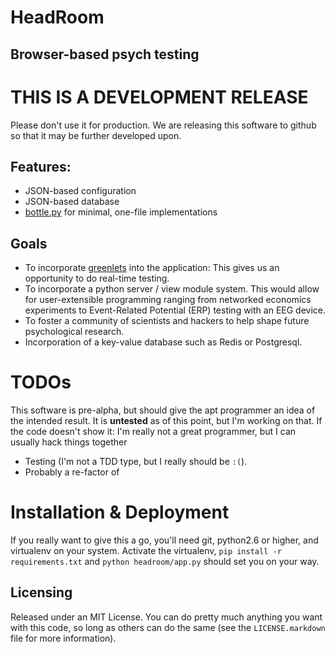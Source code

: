 # HeadRoom
## Browser-based psych testing

# THIS IS A DEVELOPMENT RELEASE
Please don't use it for production. We are releasing this software to github
so that it may be further developed upon.

## Features:
* JSON-based configuration
* JSON-based database
* [bottle.py](https://github.com/defnull/bottle) for minimal, one-file implementations

## Goals
* To incorporate [greenlets](http://bottlepy.org/docs/dev/async.html#greenlets-to-the-rescue) into the application: This gives us an opportunity to do real-time testing.
* To incorporate a python server / view module system. This would allow for
	user-extensible programming ranging from networked economics experiments to
	Event-Related Potential (ERP) testing with an EEG device. 
* To foster a community of scientists and hackers to help shape future
	psychological research.
* Incorporation of a key-value database such as Redis or Postgresql.

# TODOs
This software is pre-alpha, but should give the apt programmer an idea of the
intended result. It is **untested** as of this point, but I'm working on that.
If the code doesn't show it: I'm really not a great programmer, but I can
usually hack things together
* Testing (I'm not a TDD type, but I really should be `:(`). 
* Probably a re-factor of 

# Installation &amp; Deployment
If you really want to give this a go, you'll need git, python2.6 or higher, and
virtualenv on your system. Activate the virtualenv, `pip install -r
requirements.txt` and `python headroom/app.py` should set you on your way. 


## Licensing
Released under an MIT License. You can do pretty much anything you want with
this code, so long as others can do the same (see the `LICENSE.markdown` file
for more information).

